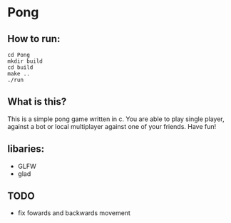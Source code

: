 # Pong

## How to run:
```
cd Pong
mkdir build
cd build
make ..
./run
```

## What is this?
This is a simple pong game written in c. You are able to play single player, against a bot or local multiplayer against one of your friends. Have fun!

## libaries:
- GLFW
- glad
 
## TODO
- fix fowards and backwards movement
